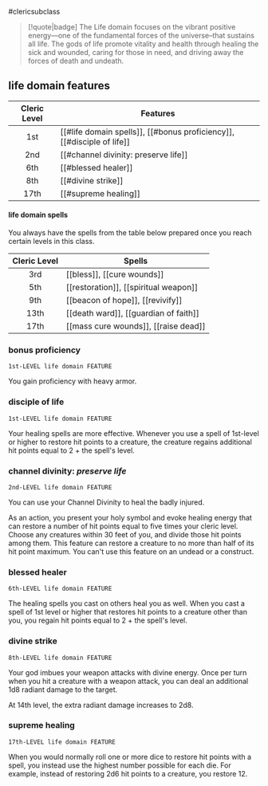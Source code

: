 #clericsubclass

> [!quote|badge] 
> The Life domain focuses on the vibrant positive energy—one of the fundamental forces of the universe–that sustains all life. The gods of life promote vitality and health through healing the sick and wounded, caring for those in need, and driving away the forces of death and undeath.
## life domain features
| **Cleric Level** | **Features**                                                           |
| :--------------: | ---------------------------------------------------------------------- |
|       1st        | [[#life domain spells]], [[#bonus proficiency]], [[#disciple of life]] |
|       2nd        | [[#channel divinity: preserve life]]                                   |
|       6th        | [[#blessed healer]]                                                    |
|       8th        | [[#divine strike]]                                                     |
|       17th       | [[#supreme healing]]                                                   |
#### life domain spells
You always have the spells from the table below prepared once you reach certain levels in this class.

| **Cleric Level** | **Spells**                            |
| :--------------: | ------------------------------------- |
|       3rd        | [[bless]], [[cure wounds]]            |
|       5th        | [[restoration]], [[spiritual weapon]] |
|       9th        | [[beacon of hope]], [[revivify]]      |
|       13th       | [[death ward]], [[guardian of faith]] |
|       17th       | [[mass cure wounds]], [[raise dead]]  |
### bonus proficiency
`1st-LEVEL life domain FEATURE`

You gain proficiency with heavy armor.
### disciple of life
`1st-LEVEL life domain FEATURE`

Your healing spells are more effective. Whenever you use a spell of 1st-level or higher to restore hit points to a creature, the creature regains additional hit points equal to 2 + the spell's level.
### channel divinity: *preserve life*
`2nd-LEVEL life domain FEATURE`

You can use your Channel Divinity to heal the badly injured.

As an action, you present your holy symbol and evoke healing energy that can restore a number of hit points equal to five times your cleric level. Choose any creatures within 30 feet of you, and divide those hit points among them. This feature can restore a creature to no more than half of its hit point maximum. You can't use this feature on an undead or a construct.
### blessed healer
`6th-LEVEL life domain FEATURE`

The healing spells you cast on others heal you as well. When you cast a spell of 1st level or higher that restores hit points to a creature other than you, you regain hit points equal to 2 + the spell's level.
### divine strike
`8th-LEVEL life domain FEATURE`

Your god imbues your weapon attacks with divine energy. Once per turn when you hit a creature with a weapon attack, you can deal an additional 1d8 radiant damage to the target.

At 14th level, the extra radiant damage increases to 2d8.
### supreme healing
`17th-LEVEL life domain FEATURE`

When you would normally roll one or more dice to restore hit points with a spell, you instead use the highest number possible for each die. For example, instead of restoring 2d6 hit points to a creature, you restore 12.

